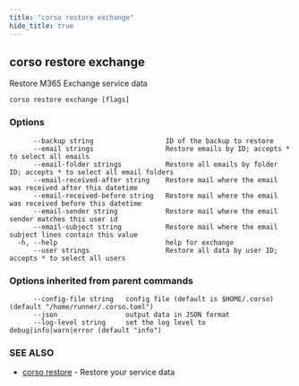 ```yaml
---
title: "corso restore exchange"
hide_title: true
---
```

## corso restore exchange

Restore M365 Exchange service data

```
corso restore exchange [flags]
```

### Options

```
      --backup string                  ID of the backup to restore
      --email strings                  Restore emails by ID; accepts * to select all emails
      --email-folder strings           Restore all emails by folder ID; accepts * to select all email folders
      --email-received-after string    Restore mail where the email was received after this datetime
      --email-received-before string   Restore mail where the email was received before this datetime
      --email-sender string            Restore mail where the email sender matches this user id
      --email-subject string           Restore mail where the email subject lines contain this value
  -h, --help                           help for exchange
      --user strings                   Restore all data by user ID; accepts * to select all users
```

### Options inherited from parent commands

```
      --config-file string   config file (default is $HOME/.corso) (default "/home/runner/.corso.toml")
      --json                 output data in JSON format
      --log-level string     set the log level to debug|info|warn|error (default "info")
```

### SEE ALSO

* [corso restore](corso_restore.md)	 - Restore your service data

